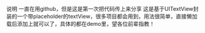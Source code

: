 说明
    一直在用github，但是这是第一次把代码传上来分享
    这是基于UITextView封装的一个带placeholder的textView，很多项目都会用到，用法很简单，直接懒加载后添加上就可以了，具体的都在demo里，望各位前辈指教！